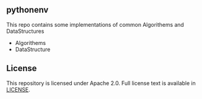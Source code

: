 pythonenv
---
This repo contains some implementations of common Algorithems and DataStructures 
* Algorithems
* DataStructure




## License
This repository is licensed under Apache 2.0. Full license text is available in [LICENSE](https://github.com/wangleileichina/pythonenv/blob/main/LICENSE).
